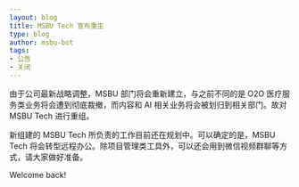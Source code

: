 ```yaml
---
layout: blog
title: MSBU Tech 宣布重生
type: blog
author: msbu-bot
tags:
- 公告
- 关闭
---
```


由于公司最新战略调整，MSBU 部门将会重新建立，与之前不同的是 O2O 医疗服务类业务将会遭到彻底裁撤，而内容和 AI 相关业务将会被划归到相关部门。故对 MSBU Tech 进行重组。

新组建的 MSBU Tech 所负责的工作目前还在规划中。可以确定的是，MSBU Tech 将会转型远程办公。除项目管理类工具外，可以还会用到微信视频群聊等方式，请大家做好准备。

Welcome back!
